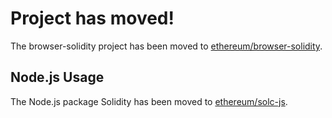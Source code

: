 # Project has moved!

The browser-solidity project has been moved to [ethereum/browser-solidity](https://github.com/ethereum/browser-solidity).

## Node.js Usage

The Node.js package Solidity has been moved to [ethereum/solc-js](https://github.com/ethereum/solc-js).
